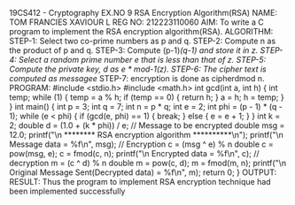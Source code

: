 19CS412 - Cryptography 
EX.NO 9 RSA Encryption Algorithm(RSA) 
NAME: TOM FRANCIES 
XAVIOUR L 
REG NO: 212223110060 
AIM: 
To write a C program to implement the RSA encryption algorithm(RSA). 
ALGORITHM: 
STEP-1: Select two co-prime numbers as p and q. 
STEP-2: Compute n as the product of p and q. 
STEP-3: Compute (p-1)*(q-1) and store it in z. 
STEP-4: Select a random prime number e that is less than that of z. 
STEP-5: Compute the private key, d as e * mod-1(z). 
STEP-6: The cipher text is computed as messagee* 
STEP-7: encryption is done as cipherdmod n. 
PROGRAM: 
#include <stdio.h> 
#include <math.h> 
int gcd(int a, int h) { 
int temp; 
while (1) { 
temp = a % h; 
if (temp == 0) { 
return h; 
} 
a = h; 
h = temp; 
} 
} 
int main() { 
int p = 3; 
int q = 7; 
int n = p * q; 
int e = 2; 
int phi = (p - 1) * (q - 1); 
while (e < phi) { 
if (gcd(e, phi) == 1) { 
break; 
} else { 
e = e + 1; 
} 
} 
int k = 2; 
double d = (1.0 + (k * phi)) / e; 
// Message to be encrypted 
double msg = 12.0; 
printf("\n ******** RSA encryption algorithm **********\n"); 
printf("\n Message data = %f\n", msg); 
// Encryption c = (msg ^ e) % n 
double c = pow(msg, e); 
c = fmod(c, n); 
printf("\n Encrypted data = %f\n", c); 
// decryption m = (c ^ d) % n 
double m = pow(c, d); 
m = fmod(m, n); 
printf("\n Original Message Sent(Decrypted data) = %f\n", m); 
return 0; 
} 
OUTPUT: 
RESULT: 
Thus the program to implement RSA encryption technique had been 
implemented successfully
